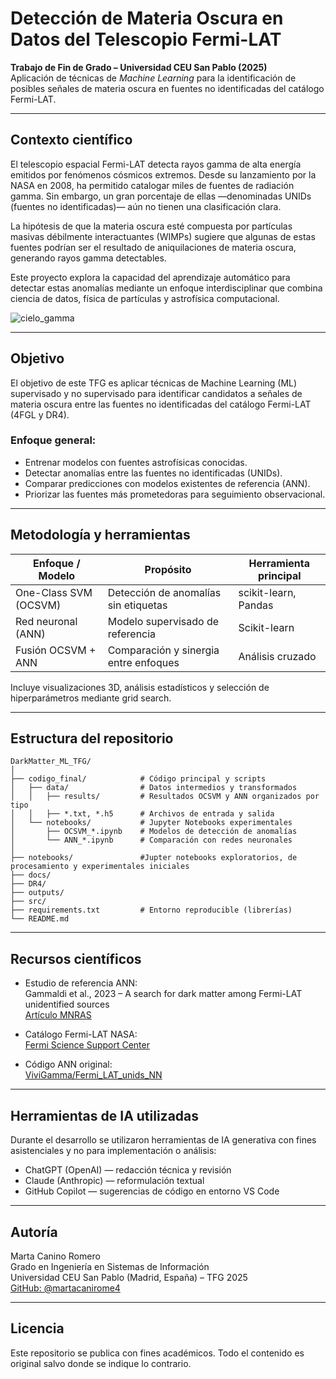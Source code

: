 
# Detección de Materia Oscura en Datos del Telescopio Fermi-LAT

**Trabajo de Fin de Grado – Universidad CEU San Pablo (2025)**  
Aplicación de técnicas de *Machine Learning* para la identificación de posibles señales de materia oscura en fuentes no identificadas del catálogo Fermi-LAT.

---

## Contexto científico

El telescopio espacial Fermi-LAT detecta rayos gamma de alta energía emitidos por fenómenos cósmicos extremos. Desde su lanzamiento por la NASA en 2008, ha permitido catalogar miles de fuentes de radiación gamma. Sin embargo, un gran porcentaje de ellas —denominadas UNIDs (fuentes no identificadas)— aún no tienen una clasificación clara.

La hipótesis de que la materia oscura esté compuesta por partículas masivas débilmente interactuantes (WIMPs) sugiere que algunas de estas fuentes podrían ser el resultado de aniquilaciones de materia oscura, generando rayos gamma detectables.

Este proyecto explora la capacidad del aprendizaje automático para detectar estas anomalías mediante un enfoque interdisciplinar que combina ciencia de datos, física de partículas y astrofísica computacional.

![cielo_gamma](https://github.com/user-attachments/assets/23e7d654-3dcf-4ecd-8306-c3f7b082ca30)

---

## Objetivo

El objetivo de este TFG es aplicar técnicas de Machine Learning (ML) supervisado y no supervisado para identificar candidatos a señales de materia oscura entre las fuentes no identificadas del catálogo Fermi-LAT (4FGL y DR4).

### Enfoque general:

- Entrenar modelos con fuentes astrofísicas conocidas.
- Detectar anomalías entre las fuentes no identificadas (UNIDs).
- Comparar predicciones con modelos existentes de referencia (ANN).
- Priorizar las fuentes más prometedoras para seguimiento observacional.

---

## Metodología y herramientas

| Enfoque / Modelo         | Propósito                                  | Herramienta principal     |
|--------------------------|--------------------------------------------|----------------------------|
| One-Class SVM (OCSVM)    | Detección de anomalías sin etiquetas       | scikit-learn, Pandas       |
| Red neuronal (ANN)       | Modelo supervisado de referencia           | Scikit-learn               |
| Fusión OCSVM + ANN       | Comparación y sinergia entre enfoques      | Análisis cruzado           |

Incluye visualizaciones 3D, análisis estadísticos y selección de hiperparámetros mediante grid search.

---

## Estructura del repositorio

```
DarkMatter_ML_TFG/
│
├── codigo_final/            # Código principal y scripts
│   ├── data/                # Datos intermedios y transformados
│   │   ├── results/         # Resultados OCSVM y ANN organizados por tipo
│   │   ├── *.txt, *.h5      # Archivos de entrada y salida
│   └── notebooks/           # Jupyter Notebooks experimentales
│       ├── OCSVM_*.ipynb    # Modelos de detección de anomalías
│       └── ANN_*.ipynb      # Comparación con redes neuronales
│
├── notebooks/               #Jupter notebooks exploratorios, de procesamiento y experimentales iniciales
├── docs/
├── DR4/
├── outputs/
├── src/
├── requirements.txt         # Entorno reproducible (librerías)
└── README.md
```

---

## Recursos científicos

- Estudio de referencia ANN:  
  Gammaldi et al., 2023 – A search for dark matter among Fermi-LAT unidentified sources  
  [Artículo MNRAS](https://academic.oup.com/mnras/article/520/1/1348/6987092)

- Catálogo Fermi-LAT NASA:  
  [Fermi Science Support Center](https://fermi.gsfc.nasa.gov/ssc/data/access/)

- Código ANN original:  
  [ViviGamma/Fermi_LAT_unids_NN](https://github.com/ViviGamma/Fermi_LAT_unids_NN)

---

## Herramientas de IA utilizadas

Durante el desarrollo se utilizaron herramientas de IA generativa con fines asistenciales y no para implementación o análisis:

- ChatGPT (OpenAI) — redacción técnica y revisión
- Claude (Anthropic) — reformulación textual
- GitHub Copilot — sugerencias de código en entorno VS Code

---

## Autoría

Marta Canino Romero  
Grado en Ingeniería en Sistemas de Información  
Universidad CEU San Pablo (Madrid, España) – TFG 2025  
[GitHub: @martacanirome4](https://github.com/martacanirome4)

---

## Licencia

Este repositorio se publica con fines académicos. Todo el contenido es original salvo donde se indique lo contrario.
